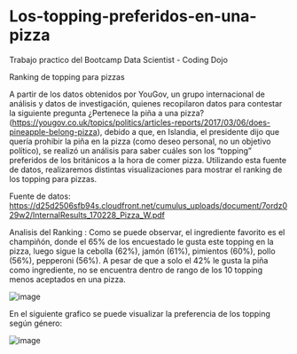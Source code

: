 # Los-topping-preferidos-en-una-pizza 
Trabajo practico del Bootcamp Data Scientist - Coding Dojo

Ranking de topping para pizzas

A partir de los datos obtenidos por YouGov, un grupo internacional de análisis y datos de investigación, quienes recopilaron datos para contestar la siguiente pregunta ¿Pertenece la piña a una pizza? (https://yougov.co.uk/topics/politics/articles-reports/2017/03/06/does-pineapple-belong-pizza), debido a que, en Islandia, el presidente dijo que quería prohibir la piña en la pizza (como deseo personal, no un objetivo político), se realizó un análisis para saber cuáles son los “topping” preferidos de los británicos a la hora de comer pizza. Utilizando esta fuente de datos, realizaremos distintas visualizaciones para mostrar el ranking de los topping para pizzas. 

Fuente de datos: https://d25d2506sfb94s.cloudfront.net/cumulus_uploads/document/7ordz029w2/InternalResults_170228_Pizza_W.pdf

Analisis del Ranking :
Como se puede observar, el ingrediente favorito es el champiñón, donde el 65% de los encuestado le gusta este topping en la pizza, luego sigue la cebolla (62%), jamón (61%), pimientos (60%), pollo (56%), pepperoni (56%). 
A pesar de que a solo el 42% le gusta la piña como ingrediente, no se encuentra dentro de rango de los 10 topping menos aceptados en una pizza. 

![image](https://user-images.githubusercontent.com/94851955/145830407-6518ec87-72e5-443c-a4eb-dd3ade060e70.png)

En el siguiente grafico se puede visualizar la preferencia de los topping según género: 

![image](https://user-images.githubusercontent.com/94851955/145830735-04d5e91d-b59b-433d-acf2-0889d2ffa2c1.png)

